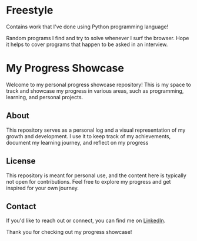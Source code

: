 # Freestyle
Contains work that I've done using Python programming language!

Random programs I find and try to solve whenever I surf the browser. Hope it helps to cover programs that happen to be asked in an interview. 

# My Progress Showcase

Welcome to my personal progress showcase repository! This is my space to track and showcase my progress in various areas, such as programming, learning, and personal projects.

## About

This repository serves as a personal log and a visual representation of my growth and development. I use it to keep track of my achievements, document my learning journey, and reflect on my progress

## License

This repository is meant for personal use, and the content here is typically not open for contributions. Feel free to explore my progress and get inspired for your own journey.

## Contact

If you'd like to reach out or connect, you can find me on [LinkedIn](https://www.linkedin.com/in/hussain-dudekula/).

Thank you for checking out my progress showcase!
